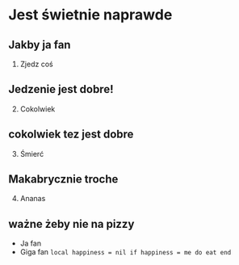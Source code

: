 # Jest świetnie naprawde
## Jakby ja fan
1. Zjedz coś
## Jedzenie jest dobre!
2. Cokolwiek
## cokolwiek tez jest dobre
3. Śmierć
## Makabrycznie troche
4. Ananas
## ważne żeby nie na pizzy
- Ja fan
- Giga fan
`local happiness = nil
if happiness = me do
    eat
end`
